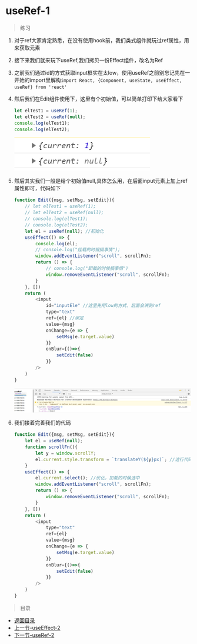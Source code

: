 # useRef-1

> 练习

1. 对于ref大家肯定熟悉，在没有使用hook前，我们类式组件就玩过ref属性，用来获取元素
2. 接下来我们就来玩下useRef,我们拷贝一份Effect组件，改名为Ref 
3. 之前我们通过id的方式获取input框实在太low，使用useRef之前别忘记先在一开始的import里解构`import React, {Component, useState, useEffect, useRef} from 'react'`
4. 然后我们在Edit组件使用下，这里有个初始值，可以简单打印下给大家看下
    ```js
    let elTest1 = useRef(1);
    let elTest2 = useRef(null);
    console.log(elTest1);
    console.log(elTest2);    
    ```

    ![](./images/useRef初次使用.jpg)

5. 然后其实我们一般是给个初始值null,具体怎么用，在后面input元素上加上ref属性即可，代码如下
    ```js
    function Edit({msg, setMsg, setEdit}){
        // let elTest1 = useRef(1);
        // let elTest2 = useRef(null);
        // console.log(elTest1);
        // console.log(elTest2);
        let el = useRef(null); //初始化
        useEffect(() => {
            console.log(el);
            // console.log("挂载的时候搞事情");
            window.addEventListener("scroll", scrollFn);
            return () => {
                // console.log("卸载的时候搞事情")
                window.removeEventListener("scroll", scrollFn);
            }
        }, [])
        return (
            <input 
                id="inputEle" //这里先用low的方式，后面会讲到ref
                type="text"
                ref={el} //绑定
                value={msg} 
                onChange={e => {
                    setMsg(e.target.value)
                }} 
                onBlur={()=>{
                    setEdit(false)
                }}
            />
        )
    }    
    ```   

    ![](./images/ref属性绑定.jpg)

6. 我们接着完善我们的代码   
    ```js
    function Edit({msg, setMsg, setEdit}){
        let el = useRef(null);
        function scrollFn(){
            let y = window.scrollY;
            el.current.style.transform = `translateY(${y}px)`; //这行代码改动了使用了el.current
        }
        useEffect(() => {
            el.current.select(); //优化，加载的时候选中
            window.addEventListener("scroll", scrollFn);
            return () => {
                window.removeEventListener("scroll", scrollFn);
            }
        }, [])
        return (
            <input 
                type="text"
                ref={el} 
                value={msg} 
                onChange={e => {
                    setMsg(e.target.value)
                }} 
                onBlur={()=>{
                    setEdit(false)
                }}
            />
        )
    }    
    ```


> 目录

* [返回目录](../../README.md)
* [上一节-useEffect-2](../day-04/useEffect-2.md)
* [下一节-useRef-2](../day-06/useRef-2.md)